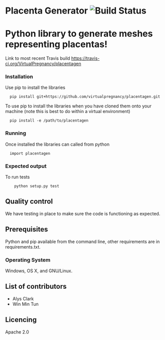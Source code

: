 # Placenta Generator ![Build Status](https://travis-ci.org/VirtualPregnancy/placentagen.svg?branch=develop)
# Python library to generate meshes representing placentas!

Link to most recent Travis build https://travis-ci.org/VirtualPregnancy/placentagen

### Installation

Use pip to install the libraries
```
  pip install git+https://github.com/virtualpregnancy/placentagen.git
```
To use pip to install the libraries when you have cloned them onto your machine (note this is best to do within a virtual environment)
```
  pip install -e /path/to/placentagen 
```
### Running

Once installed the libraries can called from python
```
  import placentagen
```

### Expected output
To run tests
```
    python setup.py test
```

## Quality control

We have testing in place to make sure the code is functioning as expected.

## Prerequisites

Python and pip available from the command line, other requirements are in requirements.txt.

### Operating System

Windows, OS X, and GNU/Linux.


## List of contributors
- Alys Clark
- Win Min Tun

## Licencing
Apache 2.0






